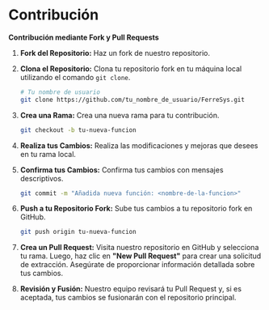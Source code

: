 # Contribución

**Contribución mediante Fork y Pull Requests**

1. **Fork del Repositorio:** Haz un fork de nuestro repositorio.

2. **Clona el Repositorio:** Clona tu repositorio fork en tu máquina local utilizando el comando `git clone`.

   ```bash
   # Tu nombre de usuario
   git clone https://github.com/tu_nombre_de_usuario/FerreSys.git
   ```

3. **Crea una Rama:** Crea una nueva rama para tu contribución.

   ```bash
   git checkout -b tu-nueva-funcion
   ```

4. **Realiza tus Cambios:** Realiza las modificaciones y mejoras que desees en tu rama local.

5. **Confirma tus Cambios:** Confirma tus cambios con mensajes descriptivos.

   ```bash
   git commit -m "Añadida nueva función: <nombre-de-la-funcion>"
   ```

6. **Push a tu Repositorio Fork:** Sube tus cambios a tu repositorio fork en GitHub.

   ```bash
   git push origin tu-nueva-funcion
   ```

7. **Crea un Pull Request:** Visita nuestro repositorio en GitHub y selecciona tu rama. Luego, haz clic en **"New Pull Request"** para crear una solicitud de extracción. Asegúrate de proporcionar información detallada sobre tus cambios.

8. **Revisión y Fusión:** Nuestro equipo revisará tu Pull Request y, si es aceptada, tus cambios se fusionarán con el repositorio principal.
